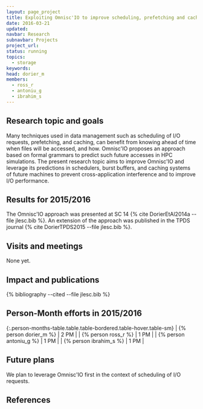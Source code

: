 ```yaml
---
layout: page_project
title: Exploiting Omnisc'IO to improve scheduling, prefetching and caching in Exascale systems
date: 2016-03-21
updated:
navbar: Research
subnavbar: Projects
project_url:
status: running
topics: 
  - storage
keywords:
head: dorier_m
members:
  - ross_r
  - antoniu_g
  - ibrahim_s
---
```


## Research topic and goals

Many techniques used in data management such as scheduling of I/O requests, prefetching, and caching, can benefit from knowing ahead of time when files will be accessed, and how. Omnisc'IO proposes an approach based on formal grammars to predict such future accesses in HPC simulations. The present research topic aims to improve Omnisc'IO and leverage its predictions in schedulers, burst buffers, and caching systems of future machines to prevent cross-application interference and to improve I/O performance.

## Results for 2015/2016

The Omnisc'IO approach was presented at SC 14 {% cite DorierEtAl2014a --file jlesc.bib %}. An extension of the approach was published in the TPDS journal {% cite DorierTPDS2015 --file jlesc.bib %}.


## Visits and meetings

None yet.

## Impact and publications

{% bibliography --cited --file jlesc.bib %}


## Person-Month efforts in 2015/2016

{:.person-months-table.table.table-bordered.table-hover.table-sm}
| {% person dorier_m %} | 2 PM |
| {% person ross_r %} | 1 PM |
| {% person antoniu_g %} | 1 PM |
| {% person ibrahim_s %} | 1 PM |

## Future plans

We plan to leverage Omnisc'IO first in the context of scheduling of I/O requests.

## References

